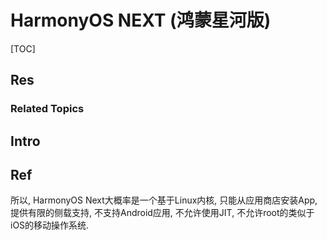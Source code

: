 # HarmonyOS NEXT (鸿蒙星河版)

[TOC]



## Res
### Related Topics



## Intro



## Ref
[HarmonyOS NEXT | wikipedia]: https://en.wikipedia.org/wiki/HarmonyOS_NEXT

[HarmonyOS NEXT 鸿蒙星河版亮相，将在 2024 年四季度正式商用，该系统有哪些亮点？ - 韩朴宇的回答 - 知乎]: https://www.zhihu.com/question/640082968/answer/3367860711

所以, HarmonyOS Next大概率是一个基于Linux内核, 只能从应用商店安装App, 提供有限的侧载支持, 不支持Android应用, 不允许使用JIT, 不允许root的类似于iOS的移动操作系统.
